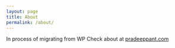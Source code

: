 ```yaml
---
layout: page
title: About
permalink: /about/
---
```


In process of migrating from WP 
Check about at [pradeeppant.com](http://pradeeppant.com/)

